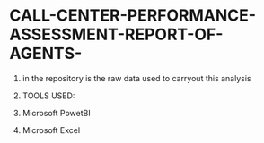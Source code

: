 # CALL-CENTER-PERFORMANCE-ASSESSMENT-REPORT-OF-AGENTS-
1. in the repository is the raw data used to carryout this analysis

2. TOOLS USED:
3. Microsoft PowetBI
4. Microsoft Excel 
